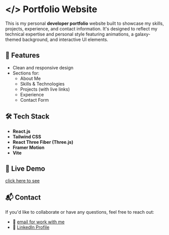 # </> Portfolio Website

This is my personal **developer portfolio** website built to showcase my skills, projects, experience, and contact information. It's designed to reflect my technical expertise and personal style featuring animations, a galaxy-themed background, and interactive UI elements.

## 🚀 Features

- Clean and responsive design  
- Sections for:
  - About Me  
  - Skills & Technologies  
  - Projects (with live links)  
  - Experience  
  - Contact Form  

## 🛠️ Tech Stack

- **React.js**  
- **Tailwind CSS**  
- **React Three Fiber (Three.js)**  
- **Framer Motion**  
- **Vite**

## 🔗 Live Demo

[click here to see](https://rachitk.vercel.app/)

## 📬 Contact

If you'd like to collaborate or have any questions, feel free to reach out:

- 💌 [email for work with me](rachiitk29@gmail.com)  
- 🔗 [LinkedIn Profile](https://www.linkedin.com/in/rachitkatariya)

